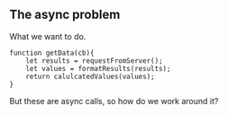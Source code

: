 ##  The async problem

What we want to do.
```
function getData(cb){
    let results = requestFromServer();
    let values = formatResults(results);
    return calulcatedValues(values);
}

```
But these are async calls, so how do we work around it?
